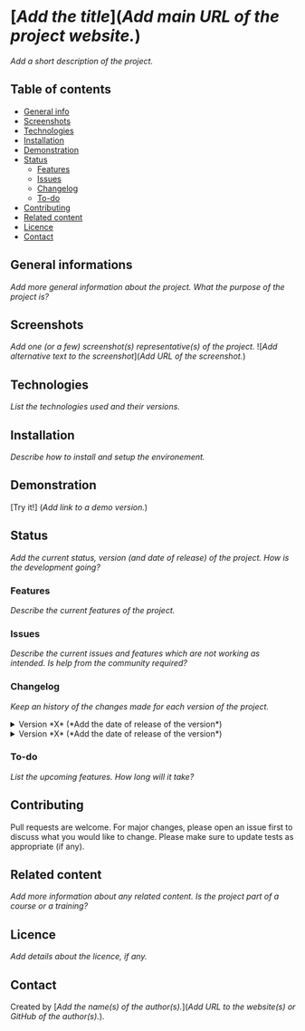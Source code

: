 # [*Add the title*](*Add main URL of the project website.*) 
*Add a short description of the project.*

## Table of contents
- [General info](#general-informations)
- [Screenshots](#screenshots)
- [Technologies](#technologies)
- [Installation](#installation)
- [Demonstration](#demonstration)
- [Status](#status)
  - [Features](#features)
  - [Issues](#issues)
  - [Changelog](#changelog)
  - [To-do](#to-do)
 - [Contributing](#contributing)
- [Related content](#related-content)
- [Licence](#licence)
- [Contact](#contact)

## General informations
*Add more general information about the project. What the purpose of the project is?*

## Screenshots
*Add one (or a few) screenshot(s) representative(s) of the project.*
![*Add alternative text to the screenshot*](*Add URL of the screenshot.*) 

## Technologies
*List the technologies used and their versions.*

## Installation
*Describe how to install and setup the environement.*

## Demonstration
[Try it!] (*Add link to a demo version.*) 

## Status
*Add the current status, version (and date of release) of the project. How is the development going?*

### Features
*Describe the current features of the project.*

### Issues
*Describe the current issues and features which are not working as intended. Is help from the community required?*

### Changelog
*Keep an history of the changes made for each version of the project.*
<details markdown="block">
<summary>Version *X* (*Add the date of release of the version*)</summary>
<i>List the main new features and issues of the version.</i>
</details>
<details markdown="block">
<summary>Version *X* (*Add the date of release of the version*)</summary>
<i>List the main new features and issues of the version.</i>
</details>

### To-do
*List the upcoming features. How long will it take?*

## Contributing
Pull requests are welcome. For major changes, please open an issue first to discuss what you would like to change.
Please make sure to update tests as appropriate (if any).

## Related content
*Add more information about any related content. Is the project part of a course or a training?*

## Licence
*Add details about the licence, if any.*

## Contact
Created by [*Add the name(s) of the author(s).*](*Add URL to the website(s) or GitHub of the author(s).*).
